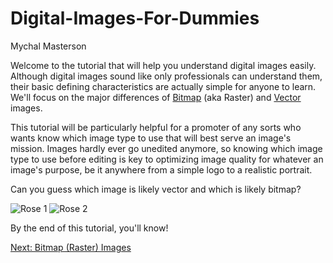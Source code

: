 # Digital-Images-For-Dummies
Mychal Masterson


Welcome to the tutorial that will help you understand digital images easily. Although digital images sound like only professionals can understand them, their basic defining characteristics are actually simple for anyone to learn. We'll focus on the major differences of [Bitmap](https://github.com/mychalmasterson/Final-Project/blob/master/Bitmap.md) (aka Raster) and [Vector](https://github.com/mychalmasterson/Final-Project/blob/master/Vector.md) images.

This tutorial will be particularly helpful for a promoter of any sorts who wants know which image type to use that will best serve an image's mission. Images hardly ever go unedited anymore, so knowing which image type to use before editing is key to optimizing image quality for whatever an image's purpose, be it anywhere from a simple logo to a realistic portrait.

Can you guess which image is likely vector and which is likely bitmap?

![Rose 1](https://openclipart.org/download/57451/rosa.svg "Rose 1")
![Rose 2](https://www.rosesandsmiles.com/wp-content/uploads/2016/08/Sexy-Red-Roses-1-3.jpg "Rose 2")

By the end of this tutorial, you'll know!

[Next: Bitmap (Raster) Images](https://github.com/mychalmasterson/Final-Project/blob/master/Bitmap.md)
